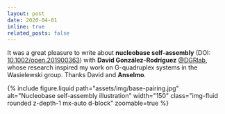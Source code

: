 ```yaml
---
layout: post
date: 2020-04-01
inline: true
related_posts: false
---
```


It was a great pleasure to write about **nucleobase self-assembly** (DOI: [10.1002/open.201900363](https://chemistry-europe.onlinelibrary.wiley.com/doi/full/10.1002/open.201900363)) with **David González-Rodríguez** [@DGRlab](https://twitter.com/DGRlab), whose research inspired my work on G-quadruplex systems in the Wasielewski group. Thanks David and **Anselmo**.

<div class="row mt-3">
  <div class="col-sm mt-3 mt-md-0 text-center">
    {% include figure.liquid
      path="assets/img/base-pairing.jpg"
      alt="Nucleobase self-assembly illustration"
      width="150" 
      class="img-fluid rounded z-depth-1 mx-auto d-block"
      zoomable=true
    %}
  </div>
</div>
